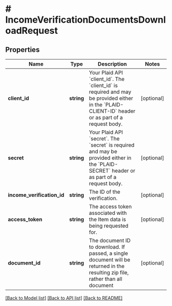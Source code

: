 # # IncomeVerificationDocumentsDownloadRequest

## Properties

Name | Type | Description | Notes
------------ | ------------- | ------------- | -------------
**client_id** | **string** | Your Plaid API &#x60;client_id&#x60;. The &#x60;client_id&#x60; is required and may be provided either in the &#x60;PLAID-CLIENT-ID&#x60; header or as part of a request body. | [optional]
**secret** | **string** | Your Plaid API &#x60;secret&#x60;. The &#x60;secret&#x60; is required and may be provided either in the &#x60;PLAID-SECRET&#x60; header or as part of a request body. | [optional]
**income_verification_id** | **string** | The ID of the verification. | [optional]
**access_token** | **string** | The access token associated with the Item data is being requested for. | [optional]
**document_id** | **string** | The document ID to download. If passed, a single document will be returned in the resulting zip file, rather than all document | [optional]

[[Back to Model list]](../../README.md#models) [[Back to API list]](../../README.md#endpoints) [[Back to README]](../../README.md)
